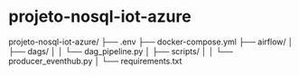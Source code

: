 # projeto-nosql-iot-azure

projeto-nosql-iot-azure/
├── .env
├── docker-compose.yml
├── airflow/
│   ├── dags/
│   │   └── dag_pipeline.py
│   ├── scripts/
│   │   └── producer_eventhub.py
│   └── requirements.txt